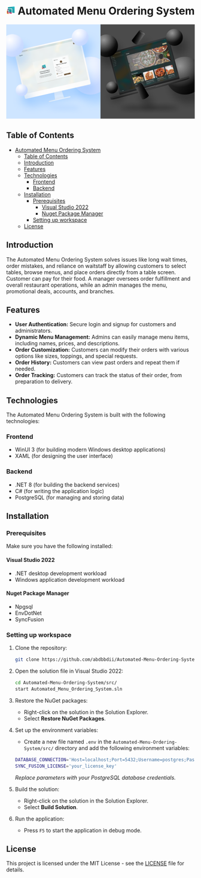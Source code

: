 # ![icon](https://github.com/abdbbdii/Automated-Menu-Ordering-System/blob/main/src/Automated_Menu_Ordering_System/Assets/Square44x44Logo.targetsize-24_altform-unplated.png?raw=true) Automated Menu Ordering System

![GitHub](docs/images/automated_menu_ordering_system.png)

## Table of Contents

- [ Automated Menu Ordering System](#-automated-menu-ordering-system)
  - [Table of Contents](#table-of-contents)
  - [Introduction](#introduction)
  - [Features](#features)
  - [Technologies](#technologies)
    - [Frontend](#frontend)
    - [Backend](#backend)
  - [Installation](#installation)
    - [Prerequisites](#prerequisites)
      - [Visual Studio 2022](#visual-studio-2022)
      - [Nuget Package Manager](#nuget-package-manager)
    - [Setting up workspace](#setting-up-workspace)
  - [License](#license)

## Introduction

The Automated Menu Ordering System solves issues like long wait times, order mistakes, and reliance on waitstaff by allowing customers to select tables, browse menus, and place orders directly from a table screen. Customer can pay for their food. A manager oversees order fulfillment and overall restaurant operations, while an admin manages the menu, promotional deals, accounts, and branches.

## Features

- **User Authentication:** Secure login and signup for customers and administrators.
- **Dynamic Menu Management:** Admins can easily manage menu items, including names, prices, and descriptions.
- **Order Customization:** Customers can modify their orders with various options like sizes, toppings, and special requests.
- **Order History:** Customers can view past orders and repeat them if needed.
- **Order Tracking:** Customers can track the status of their order, from preparation to delivery.

## Technologies

The Automated Menu Ordering System is built with the following technologies:

### Frontend

- WinUI 3 (for building modern Windows desktop applications)
- XAML (for designing the user interface)

### Backend

- .NET 8 (for building the backend services)
- C# (for writing the application logic)
- PostgreSQL (for managing and storing data)

## Installation

### Prerequisites

Make sure you have the following installed:

#### Visual Studio 2022

- .NET desktop development workload
- Windows application development workload

#### Nuget Package Manager

- Npgsql
- EnvDotNet
- SyncFusion

### Setting up workspace

1. Clone the repository:

   ```bash
   git clone https://github.com/abdbbdii/Automated-Menu-Ordering-System
   ```

2. Open the solution file in Visual Studio 2022:

   ```bash
   cd Automated-Menu-Ordering-System/src/
   start Automated_Menu_Ordering_System.sln
   ```

3. Restore the NuGet packages:

   - Right-click on the solution in the Solution Explorer.
   - Select **Restore NuGet Packages**.

4. Set up the environment variables:

   - Create a new file named `.env` in the `Automated-Menu-Ordering-System/src/` directory and add the following environment variables:

   ```bash
   DATABASE_CONNECTION='Host=localhost;Port=5432;Username=postgres;Password=your_password;Database=your_database;'
   SYNC_FUSION_LICENSE='your_license_key'
   ```

   _Replace parameters with your PostgreSQL database credentials._

5. Build the solution:

   - Right-click on the solution in the Solution Explorer.
   - Select **Build Solution**.

6. Run the application:

   - Press `F5` to start the application in debug mode.

## License

This project is licensed under the MIT License - see the [LICENSE](LICENSE) file for details.

